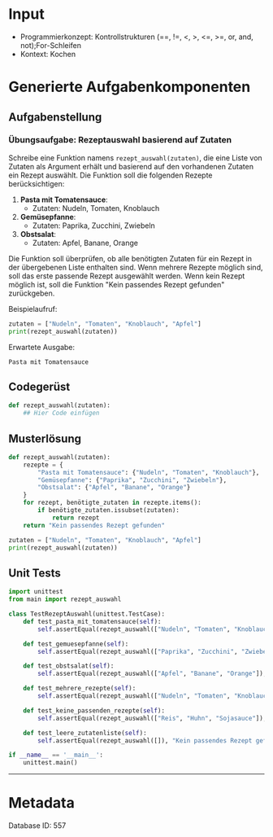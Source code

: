 # Input
- Programmierkonzept: Kontrollstrukturen (==, !=, <, >, <=, >=, or, and, not);For-Schleifen
- Kontext: Kochen

# Generierte Aufgabenkomponenten
## Aufgabenstellung
### Übungsaufgabe: Rezeptauswahl basierend auf Zutaten

Schreibe eine Funktion namens `rezept_auswahl(zutaten)`, die eine Liste von Zutaten als Argument erhält und basierend auf den vorhandenen Zutaten ein Rezept auswählt. Die Funktion soll die folgenden Rezepte berücksichtigen:

1. **Pasta mit Tomatensauce**:
   - Zutaten: Nudeln, Tomaten, Knoblauch
2. **Gemüsepfanne**:
   - Zutaten: Paprika, Zucchini, Zwiebeln
3. **Obstsalat**:
   - Zutaten: Apfel, Banane, Orange

Die Funktion soll überprüfen, ob alle benötigten Zutaten für ein Rezept in der übergebenen Liste enthalten sind. Wenn mehrere Rezepte möglich sind, soll das erste passende Rezept ausgewählt werden. Wenn kein Rezept möglich ist, soll die Funktion "Kein passendes Rezept gefunden" zurückgeben.

Beispielaufruf:
```python
zutaten = ["Nudeln", "Tomaten", "Knoblauch", "Apfel"]
print(rezept_auswahl(zutaten))
```

Erwartete Ausgabe:
```
Pasta mit Tomatensauce
```

## Codegerüst
```python
def rezept_auswahl(zutaten):
    ## Hier Code einfügen
```

## Musterlösung
```python
def rezept_auswahl(zutaten):
    rezepte = {
        "Pasta mit Tomatensauce": {"Nudeln", "Tomaten", "Knoblauch"},
        "Gemüsepfanne": {"Paprika", "Zucchini", "Zwiebeln"},
        "Obstsalat": {"Apfel", "Banane", "Orange"}
    }
    for rezept, benötigte_zutaten in rezepte.items():
        if benötigte_zutaten.issubset(zutaten):
            return rezept
    return "Kein passendes Rezept gefunden"

zutaten = ["Nudeln", "Tomaten", "Knoblauch", "Apfel"]
print(rezept_auswahl(zutaten))
```

## Unit Tests
```python
import unittest
from main import rezept_auswahl

class TestRezeptAuswahl(unittest.TestCase):
    def test_pasta_mit_tomatensauce(self):
        self.assertEqual(rezept_auswahl(["Nudeln", "Tomaten", "Knoblauch"]), "Pasta mit Tomatensauce")

    def test_gemuesepfanne(self):
        self.assertEqual(rezept_auswahl(["Paprika", "Zucchini", "Zwiebeln"]), "Gemüsepfanne")

    def test_obstsalat(self):
        self.assertEqual(rezept_auswahl(["Apfel", "Banane", "Orange"]), "Obstsalat")

    def test_mehrere_rezepte(self):
        self.assertEqual(rezept_auswahl(["Nudeln", "Tomaten", "Knoblauch", "Paprika", "Zucchini", "Zwiebeln"]), "Pasta mit Tomatensauce")

    def test_keine_passenden_rezepte(self):
        self.assertEqual(rezept_auswahl(["Reis", "Huhn", "Sojasauce"]), "Kein passendes Rezept gefunden")

    def test_leere_zutatenliste(self):
        self.assertEqual(rezept_auswahl([]), "Kein passendes Rezept gefunden")

if __name__ == '__main__':
    unittest.main()
```
___
# Metadata
Database ID: 557
